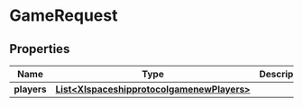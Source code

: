 
# GameRequest

## Properties
Name | Type | Description | Notes
------------ | ------------- | ------------- | -------------
**players** | [**List&lt;XlspaceshipprotocolgamenewPlayers&gt;**](XlspaceshipprotocolgamenewPlayers.md) |  |  [optional]



